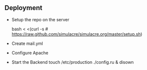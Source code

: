 
## Deployment

- Setup the repo on the server

  bash < <(curl -s # https://raw.github.com/simulacre/simulacre.org/master/setup.sh)

- Create mail.yml

- Configure Apache 

- Start the Backend
  touch /etc/production
  ./config.ru & 
  disown
